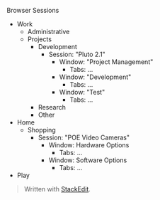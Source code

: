 Browser Sessions
* Work
	* Administrative
	* Projects
		* Development
			* Session: "Pluto 2.1"
				* Window: "Project Management"
					* Tabs: ...
				* Window: "Development"
					* Tabs: ...
				* Window: "Test"
					* Tabs: ...
		* Research
		* Other
* Home
	* Shopping
		* Session: "POE Video Cameras"
			* Window: Hardware Options
				* Tabs: ...
			* Window: Software Options
				* Tabs: ...
* Play

> Written with [StackEdit](https://stackedit.io/).
<!--stackedit_data:
eyJoaXN0b3J5IjpbLTE5ODY2ODA4ODFdfQ==
-->
